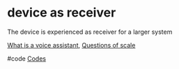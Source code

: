 # device as receiver
The device is experienced as receiver for a larger system

[What is a voice assistant](output/themes/What%20is%20a%20voice%20assistant.md), [Questions of scale](output/themes/Questions%20of%20scale.md)

#code [Codes](output/codes/Codes.md)